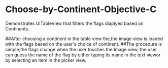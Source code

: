 # Choose-by-Continent-Objective-C
Demonstrates UITableView that filters the flags diaplyed based on Continents.

##After choosing a continent in the table view the,the image view is loaded with the flags based on the user's  choice of continent.
##The procedure is simple;the flags change when the user touches the Image view, the user can guess the name of the flag by either typing its name in the text viewor by selecting an item in the picker view.


